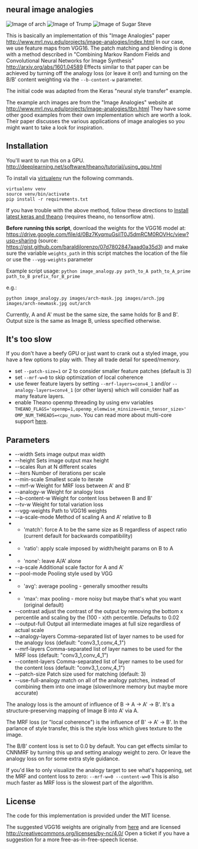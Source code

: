 neural image analogies
----------------------
![Image of arch](https://raw.githubusercontent.com/awentzonline/image-analogies/master/images/image-analogy-explanation.jpg)
![Image of Trump](https://raw.githubusercontent.com/awentzonline/image-analogies/master/images/trump-image-analogy.jpg)
![Image of Sugar Steve](https://raw.githubusercontent.com/awentzonline/image-analogies/master/images/sugarskull-analogy.jpg)

This is basically an implementation of this "Image Analogies" paper http://www.mrl.nyu.edu/projects/image-analogies/index.html In our case, we use feature maps from VGG16. The patch matching and blending is done with a method described in "Combining Markov Random Fields and Convolutional Neural Networks for Image Synthesis" http://arxiv.org/abs/1601.04589  Effects similar to that paper can be achieved by
turning off the analogy loss (or leave it on!) and turning on the B/B' content weighting
via the `--b-content-w` parameter.

The initial code was adapted from the Keras "neural style transfer" example.

The example arch images are from the "Image Analogies" website at http://www.mrl.nyu.edu/projects/image-analogies/tbn.html
They have some other good examples from their own implementation which
are worth a look. Their paper discusses the various applications of image
analogies so you might want to take a look for inspiration.

Installation
------------
You'll want to run this on a GPU. http://deeplearning.net/software/theano/tutorial/using_gpu.html

To install via [virtualenv](https://virtualenv.readthedocs.org/en/latest/installation.html) run the following commands.

```
virtualenv venv
source venv/bin/activate
pip install -r requirements.txt
```

If you have trouble with the above method, follow these directions to [Install latest keras and theano](http://keras.io/#installation) (requires theano, no tensorflow atm).

**Before running this script**, download the weights for the VGG16 model at:
https://drive.google.com/file/d/0Bz7KyqmuGsilT0J5dmRCM0ROVHc/view?usp=sharing
(source: https://gist.github.com/baraldilorenzo/07d7802847aaad0a35d3)
and make sure the variable `weights_path` in this script matches the location of the file or use the `--vgg-weights` parameter

Example script usage:
`python image_analogy.py path_to_A path_to_A_prime path_to_B prefix_for_B_prime`

e.g.:

`python image_analogy.py images/arch-mask.jpg images/arch.jpg images/arch-newmask.jpg out/arch`

Currently, A and A' must be the same size, the same holds for B and B'.
Output size is the same as Image B, unless specified otherwise.

It's too slow
-------------
If you don't have a beefy GPU or just want to crank out a styled image, you have a few options to play with. They all trade detail for speed/memory.
 * set `--patch-size=1` or 2 to consider smaller feature patches (default is 3)
 * set `--mrf-w=0` to skip optimization of local coherence
 * use fewer feature layers by setting `--mrf-layers=conv4_1` and/or `--analogy-layers=conv4_1` (or other layers) which will consider half as many feature layers.
 * enable Theano openmp threading by using env variables `THEANO_FLAGS='openmp=1,openmp_elemwise_minsize=<min_tensor_size>'` `OMP_NUM_THREADS=<cpu_num>`. You can read more about multi-core support [here](http://deeplearning.net/software/theano/tutorial/multi_cores.html).

Parameters
----------
 * --width Sets image output max width
 * --height Sets image output max height
 * --scales Run at N different scales
 * --iters Number of iterations per scale
 * --min-scale Smallest scale to iterate
 * --mrf-w Weight for MRF loss between A' and B'
 * --analogy-w Weight for analogy loss
 * --b-content-w Weight for content loss between B and B'
 * --tv-w Weight for total variation loss
 * --vgg-weights Path to VGG16 weights
 * --a-scale-mode Method of scaling A and A' relative to B
 * * 'match': force A to be the same size as B regardless of aspect ratio (current default for backwards compatibility)
 * * 'ratio': apply scale imposed by width/height params on B to A
 * * 'none': leave A/A' alone
 * --a-scale Additional scale factor for A and A'
 * --pool-mode Pooling style used by VGG
 * * 'avg': average pooling - generally smoother results
 * * 'max': max pooling - more noisy but maybe that's what you want (original default)
 * --contrast adjust the contrast of the output by removing the bottom x percentile
    and scaling by the (100 - x)th percentile. Defaults to 0.02
 * --output-full Output all intermediate images at full size regardless of actual scale
 * --analogy-layers Comma-separated list of layer names to be used for the analogy loss (default: "conv3_1,conv_4_1")
 * --mrf-layers Comma-separated list of layer names to be used for the MRF loss (default: "conv3_1,conv_4_1")
 * --content-layers Comma-separated list of layer names to be used for the content loss (default: "conv3_1,conv_4_1")
 * --patch-size Patch size used for matching (default: 3)
 * --use-full-analogy match on all of the analogy patches, instead of combining
    them into one image (slower/more memory but maybe more accurate)

The analogy loss is the amount of influence of B -> A -> A' -> B'. It's a
structure-preserving mapping of Image B into A' via A.

The MRF loss (or "local coherence") is the influence of B' -> A' -> B'. In the
parlance of style transfer, this is the style loss which gives texture to the image.

The B/B' content loss is set to 0.0 by default. You can get effects similar
to CNNMRF by turning this up and setting analogy weight to zero. Or leave the
analogy loss on for some extra style guidance.

If you'd like to only visualize the analogy target to see what's happening,
set the MRF and content loss to zero: `--mrf-w=0 --content-w=0` This is also
much faster as MRF loss is the slowest part of the algorithm.

License
-------
The code for this implementation is provided under the MIT license.

The suggested VGG16 weights are originally from [here](https://gist.github.com/ksimonyan/211839e770f7b538e2d8) and are
licensed http://creativecommons.org/licenses/by-nc/4.0/ Open a ticket if you
have a suggestion for a more free-as-in-free-speech license.
